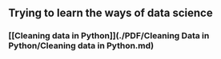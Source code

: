 ## Trying to learn the ways of data science

### [[Cleaning data in Python]](./PDF/Cleaning Data in Python/Cleaning data in Python.md)

